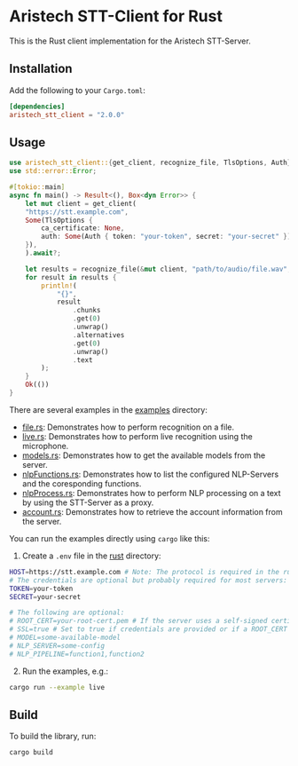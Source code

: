 # Aristech STT-Client for Rust

This is the Rust client implementation for the Aristech STT-Server.

## Installation

Add the following to your `Cargo.toml`:

```toml
[dependencies]
aristech_stt_client = "2.0.0"
```

## Usage

```rust
use aristech_stt_client::{get_client, recognize_file, TlsOptions, Auth};
use std::error::Error;

#[tokio::main]
async fn main() -> Result<(), Box<dyn Error>> {
    let mut client = get_client(
    "https://stt.example.com",
    Some(TlsOptions {
        ca_certificate: None,
        auth: Some(Auth { token: "your-token", secret: "your-secret" }),
    }),
    ).await?;

    let results = recognize_file(&mut client, "path/to/audio/file.wav", None).await?;
    for result in results {
        println!(
            "{}",
            result
                .chunks
                .get(0)
                .unwrap()
                .alternatives
                .get(0)
                .unwrap()
                .text
        );
    }
    Ok(())
}
```

There are several examples in the [examples](.) directory:

- [file.rs](examples/file.rs): Demonstrates how to perform recognition on a file.
- [live.rs](examples/live.rs): Demonstrates how to perform live recognition using the microphone.
- [models.rs](examples/models.rs): Demonstrates how to get the available models from the server.
- [nlpFunctions.rs](examples/nlpFunctions.rs): Demonstrates how to list the configured NLP-Servers and the coresponding functions.
- [nlpProcess.rs](examples/nlpProcess.rs): Demonstrates how to perform NLP processing on a text by using the STT-Server as a proxy.
- [account.rs](examples/account.rs): Demonstrates how to retrieve the account information from the server.

You can run the examples directly using `cargo` like this:

1. Create a `.env` file in the [rust](.) directory:

```sh
HOST=https://stt.example.com # Note: The protocol is required in the rust client
# The credentials are optional but probably required for most servers:
TOKEN=your-token
SECRET=your-secret

# The following are optional:
# ROOT_CERT=your-root-cert.pem # If the server uses a self-signed certificate
# SSL=true # Set to true if credentials are provided or if a ROOT_CERT is provided
# MODEL=some-available-model
# NLP_SERVER=some-config
# NLP_PIPELINE=function1,function2
```

2. Run the examples, e.g.:

```sh
cargo run --example live
```

## Build

To build the library, run:

```bash
cargo build
```